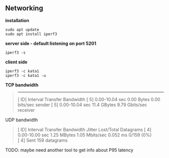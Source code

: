 ## Networking

**installation**

```shell
sudo apt update
sudo apt install iperf3
```

**server side - default listening on port 5201**

```shell
iperf3 -s
```

**client side**

```shell
iperf3 -c kata1
iperf3 -c kata1 -u
```

**TCP bandwidth**

> - - - - - - - - - - - - - - - - - - - - - - - - -
> 
> [ ID] Interval           Transfer     Bandwidth
> [  5]   0.00-10.04  sec  0.00 Bytes  0.00 bits/sec                  sender
> [  5]   0.00-10.04  sec  11.4 GBytes  9.79 Gbits/sec                  receiver

UDP bandwidth

> [ ID] Interval           Transfer     Bandwidth       Jitter    Lost/Total Datagrams
> [  4]   0.00-10.00  sec  1.25 MBytes  1.05 Mbits/sec  0.052 ms  0/159 (0%)  
> [  4] Sent 159 datagrams

TODO: maybe need another tool to get info about P95 latency
